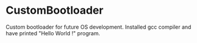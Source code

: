 # CustomBootloader
Custom bootloader for future OS development. Installed gcc compiler and have printed "Hello World !" program.
